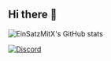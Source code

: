  ## Hi there 👋

<!--
**EinSatzMitX/EinSatzMitX** is a ✨ _special_ ✨ repository because its `README.md` (this file) appears on your GitHub profile.

Here are some ideas to get you started:

- 🔭 I’m currently working on ...
- 🌱 I’m currently learning ...
- 👯 I’m looking to collaborate on ...
- 🤔 I’m looking for help with ...
- 💬 Ask me about ...
- 📫 How to reach me: ...
- 😄 Pronouns: ...
- ⚡ Fun fact: ...
-->

![EinSatzMitX's GitHub stats](https://github-readme-stats.vercel.app/api?username=EinSatzMitX&show_icons=true&theme=gruvbox)


[![Discord](https://img.shields.io/badge/Discord-Join%20Me-5865F2?logo=discord&logoColor=black)](https://discord.com/users/1017434146475348041)
